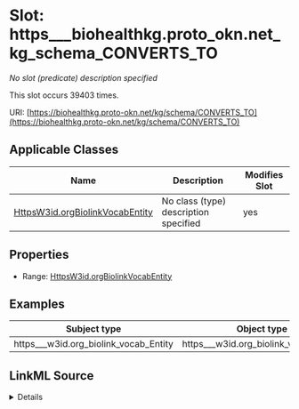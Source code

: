 

# Slot: https___biohealthkg.proto_okn.net_kg_schema_CONVERTS_TO


_No slot (predicate) description specified_






This slot occurs 39403 times.


URI: [https://biohealthkg.proto-okn.net/kg/schema/CONVERTS_TO](https://biohealthkg.proto-okn.net/kg/schema/CONVERTS_TO)



<!-- no inheritance hierarchy -->





## Applicable Classes

| Name | Description | Modifies Slot |
| --- | --- | --- |
| [HttpsW3id.orgBiolinkVocabEntity](../classes/HttpsW3id.orgBiolinkVocabEntity.md) | No class (type) description specified |  yes  |







## Properties

* Range: [HttpsW3id.orgBiolinkVocabEntity](../classes/HttpsW3id.orgBiolinkVocabEntity.md)






## Examples

| Subject type | Object type | Example subject | Example object | Occurrences |
| --- | --- | --- | --- | --- |
| https___w3id.org_biolink_vocab_Entity | https___w3id.org_biolink_vocab_Entity | http://linkedlifedata.com/resource/umls/id/C0000097 | http://linkedlifedata.com/resource/umls/id/C0000098 | 39403 |




## LinkML Source

<details>

```yaml
name: https___biohealthkg.proto-okn.net_kg_schema_CONVERTS_TO
annotations:
  count:
    tag: count
    value: 39403
description: No slot (predicate) description specified
examples:
- object:
    example_object: http://linkedlifedata.com/resource/umls/id/C0000098
    example_object_type: https___w3id.org_biolink_vocab_Entity
    example_predicate: https://biohealthkg.proto-okn.net/kg/schema/CONVERTS_TO
    example_subject: http://linkedlifedata.com/resource/umls/id/C0000097
    example_subject_type: https___w3id.org_biolink_vocab_Entity
from_schema: biohealth
rank: 1000
slot_uri: https://biohealthkg.proto-okn.net/kg/schema/CONVERTS_TO
alias: https___biohealthkg.proto_okn.net_kg_schema_CONVERTS_TO
domain_of:
- https___w3id.org_biolink_vocab_Entity
range: https___w3id.org_biolink_vocab_Entity

```
</details>